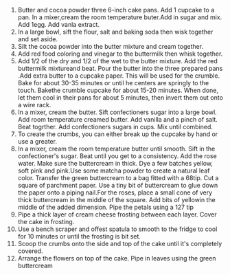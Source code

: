 1. Butter and cocoa powder three 6-inch cake pans. Add 1 cupcake to a pan. In a mixer,cream the room temperature buter.Add in sugar and mix. Add 1egg. Add vanla extract.
2. In a large bowl, sift the flour, salt and baking soda then wisk together and set aside.
3. Silt the cocoa powder into the butter mixture and cream together.
4. Add red food coloring and vinegar to the buttermilk then whisk together.
5. Add 1/2 of the dry and 1/2 of the wet to the butter mixture. Add the red buttermilk mixtureand beat. Pour the butter into the three prepared pans .Add extra butter to a cupcake paper. This will be used for the crumble. Bake for about 30-35 minutes or until he centers are springly to the touch. Bakethe crumble cupcake for about 15-20 minutes. When done, let them cool in their pans for about 5 minutes, then invert them out onto a wire rack.
6. In a mixer, cream the butter. Sift confectioners sugar into a large bowl. Add room temperature creamed butter. Add vanilla and a pinch of salt. Beat togrther. Add confectioners sugars in cups. Mix until combined. 
7. To create the crumbs, you can either break up the cupcake by hand or use a greater.
8. In a mixer, cream the room temperature butter until smooth. Sift in the confectioner's sugar. Beat until you get to a consistency. Add the rose water. Make sure the buttercream in thick. Dye a few batches yellow, soft pink and pink.Use some matcha powder to create a natural leaf color. Transfer the green buttercream to a bag fitted with a 68tip. Cut a square of parchment paper. Use a tiny bit of buttercream to glue down the paper onto a piping nail.For the roses, place a small cone of very thick buttercream in the middle of the square. Add bits of yellowin the middle of the added dimension. Pipe the petals using a 127 tip
9. Pipe a thick layer of cream cheese frosting between each layer. Cover the cake in frosting.
10. Use a bench scraper and offest spatula to smooth to the fridge to cool for 10 minutes or until the frosting is bit set. 
11. Scoop the crumbs onto the side and top of the cake until it's completely covered.
12. Arrange the flowers on top of the cake. Pipe in leaves using the green buttercream